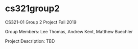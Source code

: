 # cs321group2
CS321-01 Group 2 Project 
Fall 2019

Group Members: Lee Thomas, Andrew Kent, Matthew Buechler

Project Description: TBD
